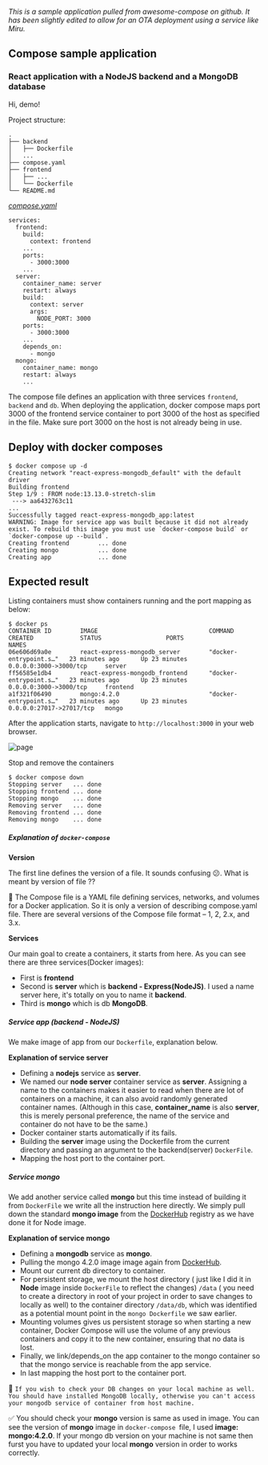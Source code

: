 *This is a sample application pulled from awesome-compose on github. It has been slightly edited to allow for an OTA deployment using a service like Miru.*

## Compose sample application
### React application with a NodeJS backend and a MongoDB database

Hi, demo!

Project structure:
```
.
├── backend
│   ├── Dockerfile
│   ...
├── compose.yaml
├── frontend
│   ├── ...
│   └── Dockerfile
└── README.md
```

[_compose.yaml_](compose.yaml)
```
services:
  frontend:
    build:
      context: frontend
    ...
    ports:
      - 3000:3000
    ...
  server:
    container_name: server
    restart: always
    build:
      context: server
      args:
        NODE_PORT: 3000
    ports:
      - 3000:3000
    ...
    depends_on:
      - mongo
  mongo:
    container_name: mongo
    restart: always
    ...
```
The compose file defines an application with three services `frontend`, `backend` and `db`.
When deploying the application, docker compose maps port 3000 of the frontend service container to port 3000 of the host as specified in the file.
Make sure port 3000 on the host is not already being in use.

## Deploy with docker composes

```
$ docker compose up -d
Creating network "react-express-mongodb_default" with the default driver
Building frontend
Step 1/9 : FROM node:13.13.0-stretch-slim
 ---> aa6432763c11
...
Successfully tagged react-express-mongodb_app:latest
WARNING: Image for service app was built because it did not already exist. To rebuild this image you must use `docker-compose build` or `docker-compose up --build`.
Creating frontend        ... done
Creating mongo           ... done
Creating app             ... done
```

## Expected result

Listing containers must show containers running and the port mapping as below:
```
$ docker ps
CONTAINER ID        IMAGE                               COMMAND                  CREATED             STATUS                  PORTS                      NAMES
06e606d69a0e        react-express-mongodb_server        "docker-entrypoint.s…"   23 minutes ago      Up 23 minutes           0.0.0.0:3000->3000/tcp     server
ff56585e1db4        react-express-mongodb_frontend      "docker-entrypoint.s…"   23 minutes ago      Up 23 minutes           0.0.0.0:3000->3000/tcp     frontend
a1f321f06490        mongo:4.2.0                         "docker-entrypoint.s…"   23 minutes ago      Up 23 minutes           0.0.0.0:27017->27017/tcp   mongo
```

After the application starts, navigate to `http://localhost:3000` in your web browser.

![page](./output.png)

Stop and remove the containers
```
$ docker compose down
Stopping server   ... done
Stopping frontend ... done
Stopping mongo    ... done
Removing server   ... done
Removing frontend ... done
Removing mongo    ... done
```

##### Explanation of `docker-compose`

__Version__

The first line defines the version of a file. It sounds confusing :confused:. What is meant by version of file ?? 

:pill: The Compose file is a YAML file defining services, networks, and volumes for a Docker application. So it is only a version of describing compose.yaml file. There are several versions of the Compose file format – 1, 2, 2.x, and 3.x.

__Services__

Our main goal to create a containers, it starts from here. As you can see there are three services(Docker images): 
- First is __frontend__ 
- Second is __server__ which is __backend - Express(NodeJS)__. I used a name server here, it's totally on you to name it __backend__.
- Third is __mongo__ which is db __MongoDB__.

##### Service app (backend - NodeJS)

We make image of app from our `Dockerfile`, explanation below.

__Explanation of service server__

- Defining a **nodejs** service as __server__.
- We named our **node server** container service as **server**. Assigning a name to the containers makes it easier to read when there are lot of containers on a machine, it can also avoid randomly generated container names. (Although in this case, __container_name__ is also __server__, this is merely personal preference, the name of the service and container do not have to be the same.) 
- Docker container starts automatically if its fails.
- Building the __server__ image using the Dockerfile from the current directory and passing an argument to the
backend(server) `DockerFile`.
- Mapping the host port to the container port.

##### Service mongo

We add another service called **mongo** but this time instead of building it from `DockerFile` we write all the instruction here directly. We simply pull down the standard __mongo image__ from the [DockerHub](https://hub.docker.com/) registry as we have done it for Node image.

__Explanation of service mongo__

- Defining a **mongodb** service as __mongo__.
- Pulling the mongo 4.2.0 image image again from [DockerHub](https://hub.docker.com/).
- Mount our current db directory to container. 
- For persistent storage, we mount the host directory ( just like I did it in **Node** image inside `DockerFile` to reflect the changes) `/data` ( you need to create a directory in root of your project in order to save changes to locally as well) to the container directory `/data/db`, which was identified as a potential mount point in the `mongo Dockerfile` we saw earlier.
- Mounting volumes gives us persistent storage so when starting a new container, Docker Compose will use the volume of any previous containers and copy it to the new container, ensuring that no data is lost.
- Finally, we link/depends_on the app container to the mongo container so that the mongo service is reachable from the app service.
- In last mapping the host port to the container port.

:key: `If you wish to check your DB changes on your local machine as well. You should have installed MongoDB locally, otherwise you can't access your mongodb service of container from host machine.` 

:white_check_mark: You should check your __mongo__ version is same as used in image. You can see the version of __mongo__ image in `docker-compose `file, I used __image: mongo:4.2.0__. If your mongo db version on your machine is not same then furst you have to updated your  local __mongo__ version in order to works correctly.
